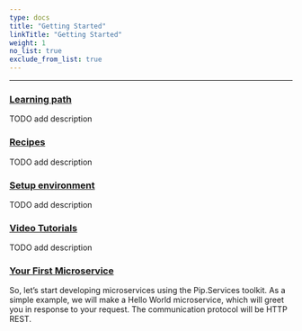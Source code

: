 ```yaml
---
type: docs
title: "Getting Started"
linkTitle: "Getting Started" 
weight: 1
no_list: true
exclude_from_list: true
---
```

---

### [Learning path](learning_path)
TODO add description

### [Recipes](recipes)
TODO add description

### [Setup environment](getting_started)
TODO add description

### [Video Tutorials](video_tutorials)
TODO add description

### [Your First Microservice](your_first_microservice)
So, let’s start developing microservices using the Pip.Services toolkit. As a simple example, we will make a Hello World microservice, which will greet you in response to your request. The communication protocol will be HTTP REST.
